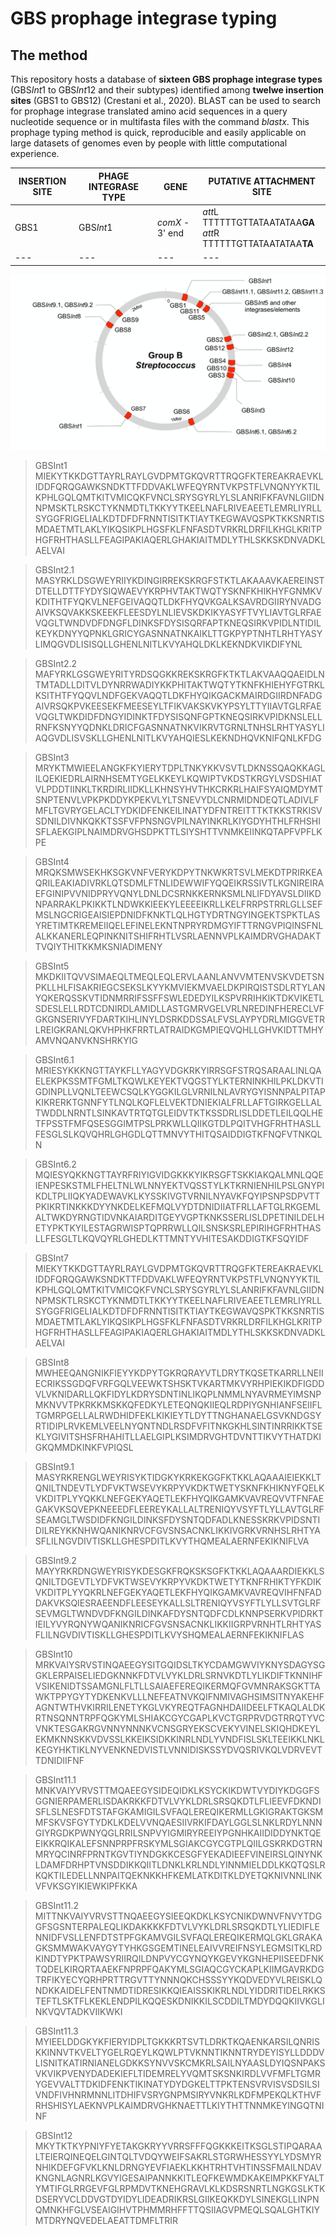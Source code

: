 # GBS prophage integrase typing


## The method 

This repository hosts a database of **sixteen GBS prophage integrase types** (GBS*Int*1 to GBS*Int*12 and their subtypes) identified among **twelwe insertion sites** (GBS1 to GBS12) (Crestani et al., 2020). BLAST can be used to search for prophage integrase translated amino acid sequences in a query nucleotide sequence or in multifasta files with the command *blastx*. This prophage typing method is quick, reproducible and easily applicable on large datasets of genomes even by people with little computational experience.

|INSERTION SITE | PHAGE INTEGRASE TYPE | GENE | PUTATIVE ATTACHMENT SITE|
| --- | --- | --- | --- |
| GBS1 | GBS*Int*1 | *comX* - 3' end | *att*L TTTTTTGTTATAATATAA**GA** <br> *att*R TTTTTTGTTATAATATAA**TA**
| --- | --- | --- | --- |

![alt text](https://github.com/chcrestani/GBS_prophage_integrase_typing/blob/master/Map-1.png)



>GBSInt1
MIEKYTKKDGTTAYRLRAYLGVDPMTGKQVRTTRQGFKTEREAKRAEVKLIDDFQRQGAWKSNDKTTFDDVAKLWFEQYRNTVKPSTFLVNQNYYKTILKPHLGQLQMTKITVMICQKFVNCLSRYSGYRLYLSLANRIFKFAVNLGIIDNNPMSKTLRSKCTYKNMDTLTKKYYTKEELNAFLRIVEAEETLEMRLIYRLLSYGGFRIGELIALKDTDFDFRNNTISITKTIAYTKEGWAVQSPKTKKSNRTISMDAETMTLAKLYIKQSIKPLHGSFKLFNFASDTVRKRLDRFILKHGLKRITPHGFRHTHASLLFEAGIPAKIAQERLGHAKIAITMDLYTHLSKKSKDNVADKLAELVAI

>GBSInt2.1
MASYRKLDSGWEYRIIYKDINGIRREKSKRGFSTKTLAKAAAVKAEREINSTDTELLDTTFYDYSIQWAEVYKRPHVTAKTWQTYSKNFKHIKHYFGNMKVKDITHTFYQKVLNEFGEIVAQQTLDKFHYQVKGALKSAVRDGIIRYNVADGAIVKSQVAKKSKEEKFLEESDYLNLIEVSKDKIKYASYFTVYLIAVTGLRFAEVQGLTWNDVDFDNGFLDINKSFDYSISQRFAPTKNEQSIRKVPIDLNTIDILKEYKDNYYQPNKLGRICYGASNNATNKAIKLTTGKPYPTNHTLRHTYASYLIMQGVDLISISQLLGHENLNITLKVYAHQLDKLKEKNDKVIKDIFYNL

>GBSInt2.2
MAFYRKLGSGWEYRITYRDSQGKKREKSKRGFKTKTLAKVAAQQAEIDLNTMTADLLDITVLDYNRRWADIYKKPHITAKTWQTYTKNFKHIEHYFGTRKLKSITHTFYQQVLNDFGEKVAQQTLDKFHYQIKGACKMAIRDGIIRDNFADGAIVRSQKPVKEESEKFMEESEYLTFIKVAKSKVKYPSYLTTYIIAVTGLRFAEVQGLTWKDIDFDNGYIDINKTFDYSISQNFGPTKNEQSIRKVPIDKNSLELLRNFKSNYYQDNKLDRICFGASNNATNKVIKRVTGRNLTNHSLRHTYASYLIAQGVDLISVSKLLGHENLNITLKVYAHQIESLKEKNDHQVKNIFQNLKFDG

>GBSInt3
MRYKTMWIEELANGKFKYIERYTDPLTNKYKKVSVTLDKNSSQAQKKAGLILQEKIEDRLAIRNHSEMTYGELKKEYLKQWIPTVKDSTKRGYLVSDSHIATVLPDDTIINKLTKRDIRLIIDKLLKHNSYHVTHKCRKRLHAIFSYAIQMDYMTSNPTENVLVPKPKDDYKPEKVLYLTSNEVYDLCNRMIDNDEQTLADIVLFMFLTGVRYGELACLTYDKIDFENKEILINATYDFNTREITTTKTKKSTRKISVSDNILDIVNKQKKTSSFVFPNSNGVPILNAYINKRLKIYGDYHTHLFRHSHISFLAEKGIPLNAIMDRVGHSDPKTTLSIYSHTTVNMKEIINKQTAPFVPFLKPE

>GBSInt4
MRQKSMWSEKHKSGKVNFVERYKDPYTNKWKRTSVLMEKDTPRIRKEAQRILEAKIADIVRKLQTSDMLFTNLIDEWWIFYQQEIKRSSIVTLKGNIREIRAEFGINIPVVNIDPRYVQNYLDNLDCSRNKKERNKSMLNLIFDYAVSLDIIKDNPARRAKLPKIKKTLNDWKKIEEKYLEEEEIKRLLKELFRRPSTRRLGLLSEFMSLNGCRIGEAISIEPDNIDFKNKTLQLHGTYDRTNGYINGEKTSPKTLASYRETIMTKREMEIIQELEFINELEKNTNPRYRDMGYIFTTRNGVPIQINSFNLALKKANERLEQPINKNITSHIFRHTLVSRLAENNVPLKAIMDRVGHADAKTTVQIYTHITKKMKSNIADIMENY

>GBSInt5
MKDKIITQVVSIMAEQLTMEQLEQLERVLAANLANVVMTENVSKVDETSNPKLLHLFISAKRIEGCSEKSLKYYKMVIEKMVAELDKPIRQISTSDLRTYLANYQKERQSSKVTIDNMRRIFSSFFSWLEDEDYILKSPVRRIHKIKTDKVIKETLSDESLELLRDTCDNIRDLAMIDLLASTGMRVGELVRLNREDINFHERECLVFGKGNSERIVYFDARTKIHLINYLDSRKDDSSALFVSLAYPYDRLMIGGVETRLREIGKRANLQKVHPHKFRRTLATRAIDKGMPIEQVQHLLGHVKIDTTMHYAMVNQANVKNSHRKYIG

>GBSInt6.1
MRIESYKKKNGTTAYKFLLYAGYVDGKRKYIRRSGFSTRQSARAALINLQAELEKPKSSMTFGMLTKQWLKEYEKTVQGSTYLKTERNINKHILPKLDKVTIGDINPLLVQNLTEEWCSQLKYGGKILGLVRNILNLAVRYGYISNNPALPITAPKIKRERKTGNNFYTLNQLKQFLELVEKTDNIEKIALFRLLAFTGIRKGELLALTWDDLNRNTLSINKAVTRTQTGLEIDVTKTKSSDRLISLDDETLEILQQLHETFPSSTFMFQSESGGIMTPSLPRKWLLQIIKGTDLPQITVHGFRHTHASLLFESGLSLKQVQHRLGHGDLQTTMNVYTHITQSAIDDIGTKFNQFVTNKQLN

>GBSInt6.2
MQIESYQKKNGTTAYRFRIYIGVIDGKKKYIKRSGFTSKKIAKQALMNLQQEIENPESKSTMLFHELTNLWLNNYEKTVQSSTYLKTKRNIENHILPSLGNYPIKDLTPLIIQKYADEWAVKLKYSSKIVGTVRNILNYAVKFQYIPSNPSDPVTTPKIKRTINKKKDYYNKDELKEFMQLVYDTDNIDIIATFRLLAFTGLRKGEMLALTWKDYRNGTIDVNKAIARDITGEYVGPTKNKSSERLISLDPETINILDELHETYPKTKYILESTAGRWISPTQPRRWLLQILSNSKSRLEPIRIHGFRHTHASLLFESGLTLKQVQYRLGHEDLKTTMNTYVHITESAKDDIGTKFSQYIDF

>GBSInt7
MIEKYTKKDGTTAYRLRAYLGVDPMTGKQVRTTRQGFKTEREAKRAEVKLIDDFQRQGAWKSNDKTTFDDVAKLWFEQYRNTVKPSTFLVNQNYYKTILKPHLGQLQMTKITVMICQKFVNCLSRYSGYRLYLSLANRIFKFAVNLGIIDNNPMSKTLRSKCTYKNMDTLTKKYYTKEELNAFLRIVEAEETLEMRLIYRLLSYGGFRIGELIALKDTDFDFRNNTISITKTIAYTKEGWAVQSPKTKKSNRTISMDAETMTLAKLYIKQSIKPLHGSFKLFNFASDTVRKRLDRFILKHGLKRITPHGFRHTHASLLFEAGIPAKIAQERLGHAKIAITMDLYTHLSKKSKDNVADKLAELVAI

>GBSInt8
MWHEEQANGNIKFIEYYKDPYTGKRQRAYVTLDRYTKQSETKARRLLNEIIECRIKSSGDQFVRFGQLVEEWKTSHSKTVKARTMKVYRHPIEKIKDFIGDDVLVKNIDARLLQKFIDYLKDRYSDNTINLIKQPLNMMLNYAVRMEYIMSNPMKNVVTPKRKKMSKKQFEDKYLETEQNQKIIEQLRDPIYGNHIANFSEIIFLTGMRPGELLALRWDHIDFEKLKIKIEYTLDYTTNGHANAELGSVKNDGSYRTIDIPLRVKEMLVEELNYQNTNDLRSDFVFITNKGKHLSINTINRRIKKTSEKLYGIVITSHSFRHAHITLLAELGIPLKSIMDRVGHTDVNTTIKVYTHATDKIGKQMMDKINKFVPIQSL

>GBSInt9.1
MASYRKRENGLWEYRISYKTIDGKYKRKEKGGFKTKKLAQAAAIEIEKKLTQNILTNDEVTLYDFVKTWSEVYKRPYVKDKTWETYSKNFKHIKNYFQELKVKDITPLYYQKKLNEFGEKYAQETLEKFHYQIKGAMKVAVREQVVTFNFAEGAKVKSQVEPKNEEEDFLEEREYKALLALTRENIQYVSYFTLYLLAVTGLRFSEAMGLTWSDIDFKNGILDINKSFDYSNTQDFADLKNESSKRKVPIDSNTIDILREYKKNHWQANIKNRVCFGVSNSACNKLIKKIVGRKVRNHSLRHTYASFLILNGVDIVTISKLLGHESPDITLKVYTHQMEALAERNFEKIKNIFLVA

>GBSInt9.2
MAYYRKRDNGWEYRISYKDESGKFRQKSKSGFKTKKLAQAAARDIEKKLSQNILTDGEVTLYDFVKTWSEVYKRPYVKDKTWETYTKNFRHIKTYFKDIKVKDITPLYYQKRLNEFGEKYAQETLEKFHYQIKGAMKVAVREQVIHFNFADDAKVKSQIESRAEENDFLEESEYKALLSLTRENIQYVSYFTLYLLSVTGLRFSEVMGLTWNDVDFKNGILDINKAFDYSNTQDFCDLKNNPSERKVPIDRKTIEILYVYRQNYWQANIKNRICFGVSNSACNKLIKKIIGRPVRNHTLRHTYASFLILNGVDIVTISKLLGHESPDITLKVYSHQMEALAERNFEKIKNIFLAS

>GBSInt10
MRKVAIYSRVSTINQAEEGYSITGQIDSLTKYCDAMGWVIYKNYSDAGYSGGKLERPAISELIEDGKNNKFDTVLVYKLDRLSRNVKDTLYLIKDIFTKNNIHFVSIKENIDTSSAMGNLFLTLLSAIAEFEREQIKERMQFGVMNRAKSGKTTAWKTPPYGYTYDKENKVLLLNEFEATNVKQIFNMIVAGHSIMSITNYAKEHFAGNTWTHVKIRRILENETYKGLVKYREQTFAGNHDAIIDEELFTKAQLALDKRTNSQNNTRPFQGKYMLSHIAKCGYCGAPLKVCTGRPRVDGTRRQTYVCVNKTESGAKRGVNNYNNNKVCNSGRYEKSCVEKYVINELSKIQHDKEYLEKMKNNSKKVDVSSLKKEIKSIDKKINRLNDLYVNDFISLSKLTEEIKKLNKLKEGYHKTIKLNYVENKNEDVISTLVNNIDISKSSYDVQSRIVKQLVDRVEVTTDNIDIIFNF

>GBSInt11.1
MNKVAIYVRVSTTMQAEEGYSIDEQIDKLKSYCKIKDWTVYDIYKDGGFSGGNIERPAMERLISDAKRKKFDTVLVYKLDRLSRSQKDTLFLIEEVFDKNDISFLSLNESFDTSTAFGKAMIGILSVFAQLEREQIKERMLLGKIGRAKTGKSMMFSKVSFGYTYDKLKDELVVNQAESIIVRKIFDAYLGGLSLNKLRDYLNNNGIYRGDKPWNYQGLRRILSNPVYIGMIRYREEIYPGNHKAIIDIDDYNKTQEEIKKRQIKALEFSNNPRPFRSKYMLSGIAKCGYCGTPLQIILGSKRKDGTRNMRYQCINRFPRNTKGVTIYNDGKKCESGFYEKADIEEFVINEIRSLQINYNKLDAMFDRHPTVNSDDIKKQIITLDNKLKRLNDLYINNMIELDDLKKQTQSLRKQKTILEDELLNNPAITQEKNKKHFKEMLATKDITKLDYETQKNIVNNLINKVFVKSGYIKIEWKIPFKKA

>GBSInt11.2
MITTNKVAIYVRVSTTNQAEEGYSIEEQKDKLKSYCNIKDWNVFNVYTDGGFSGSNTERPALEQLIKDAKKKKFDTVLVYKLDRLSRSQKDTLYLIEDIFLENNIDFVSLLENFDTSTPFGKAMVGILSVFAQLEREQIKERMQLGKLGRAKAGKSMMWAKVAYGYTYHKGSGEMTINELEAIVVREIFNSYLEGMSITKLRDKINDTYPKTPAWSYRIIRQILDNPVYCGYNQYKGEVYKGNHEPIISEEDFNKTQDELKIRQRTAAEKFNPRPFQAKYMLSGIAQCGYCKAPLKIIMGAVRKDGTRFIKYECYQRHPRTTRGVTTYNNNQKCHSSSYYKQDVEDYVLREISKLQNDKKAIDELFENTNMDTIDRESIKKQIEAISSKIKRLNDLYIDDRITIDELRKKSTEFTLSKTFLKEKLENDPILKQQESKDNIKKILSCDDILTMDYDQQKIIVKGLINKVQVTADKVIIKWKI

>GBSInt11.3
MYIEELDDGKYKFIERYIDPLTGKKKRTSVTLDRKTKQAENKARSILQNRISKKINNVTKVELTYGELRQEYLKQWLPTVKNNTIKNNTRYDEYISYLLDDDVLISNITKATIRNIANELGDKKSYNVVSKCMKRLSAILNYAASLDYIQSNPAKSVKVIKPVENYDADEKIEFLTIDEMRELYVQMTSKSNKIRDLVVFMFLTGMRYGEVVALTTDKIDFENKTIKINATYDYDGKELTTPKTENSVRVISVSDSILSIVNDFIVHNRMNNLITDHIFVSRYGNPMSIRYVNKRLKDFMPEKQLKTHVFRHSHISYLAEKNVPLKAIMDRVGHKNAETTLKIYTHTTNNMKEYINGQTNINF

>GBSInt12
MKYTKTKYPNIYFYETAKGKRYYVRRSFFFQGKKKEITKSGLSTIPQARAALTEIERQINEQELGINTQLTVDQYWEIFSAKRLSTGRWHESSYYLYDSMYRNHIKDEFGFVKLKNLDRNGYEVFIAEKLKKHTRHTVHTINSSFMAILNDAVKNGNLAGNRLKGVYIGESAIPANNKKITLEQFKEWMDKAKEIMPKKFYALTYMTIFGLRRGEVFGLRPMDVTKNEHGRAVLKLKDSRSNRTLNGKGSLKTKDSERYVCLDDVGTDYIDYLIDEADRIKRSLGIIKEQKKDYLSINEKGLLINPNQMNKHFGLVSEAIGIHVTPHMMRHFFTTQSIIAGVPMEQLSQALGHTKIYMTDRYNQVEDELAEATTDMFLTRIR

